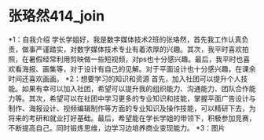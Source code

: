 # 张珞然414_join
*1：自我介绍
学长学姐好，我是数字媒体技术2班的张珞然，首先我工作认真负责，做事严谨踏实，对数字媒体技术专业有着浓厚的兴趣。其次，我平时喜欢拍照，在暑假经常利用剪映做一些短视频，对ps也十分感兴趣。最后，我平时也喜欢看海报、画集等，对于设计有自己的见解。对于平面设计也十分感兴趣，在课余时间还喜欢画画。
*2：想要学习的知识和资源
首先，加入社团可以提升个人技能。如果有幸可以加入社团，希望可以提升我的组织能力、沟通能力、团队合作能力等。其次，希望可以在社团中学习更多的专业知识和技能，掌握平面广告设计与制作、海报设计、视频编辑制作等方面的专业知识及操作技能，可以精研下去，为将来的考研和就业打好基础。最后，希望能在学长学姐的带领下，积极参加竞赛，不断提高自己。同时锻炼思维，边学习边培养商业变现能力。
*3：图片
